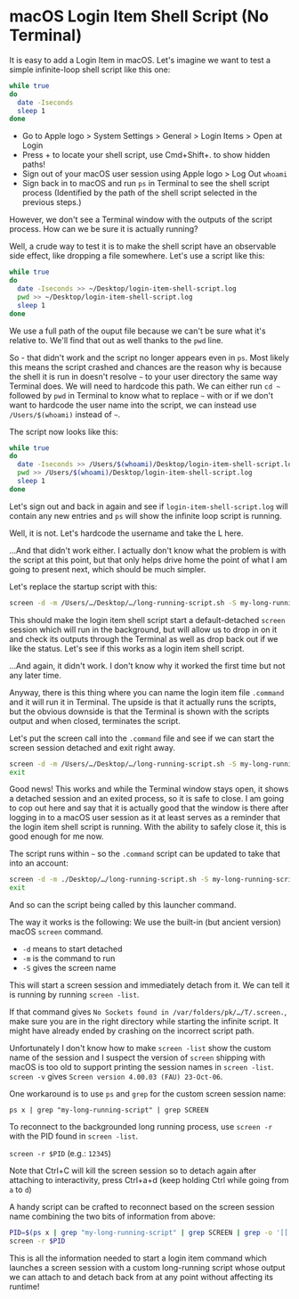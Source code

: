 # macOS Login Item Shell Script (No Terminal)

It is easy to add a Login Item in macOS.
Let's imagine we want to test a simple infinite-loop shell script like this one:

```sh
while true
do
  date -Iseconds
  sleep 1
done
```

- Go to Apple logo > System Settings > General > Login Items > Open at Login
- Press + to locate your shell script, use Cmd+Shift+. to show hidden paths!
- Sign out of your macOS user session using Apple logo > Log Out `whoami`
- Sign back in to macOS and run `ps` in Terminal to see the shell script process
  (Identified by the path of the shell script selected in the previous steps.)

However, we don't see a Terminal window with the outputs of the script process.
How can we be sure it is actually running?

Well, a crude way to test it is to make the shell script have an observable side
effect, like dropping a file somewhere.
Let's use a script like this:

```sh
while true
do
  date -Iseconds >> ~/Desktop/login-item-shell-script.log
  pwd >> ~/Desktop/login-item-shell-script.log
  sleep 1
done
```

We use a full path of the ouput file because we can't be sure what it's relative 
to.
We'll find that out as well thanks to the `pwd` line.

So - that didn't work and the script no longer appears even in `ps`.
Most likely this means the script crashed and chances are the reason why is
because the shell it is run in doesn't resolve `~` to your user directory the
same way Terminal does.
We will need to hardcode this path.
We can either run `cd ~` followed by `pwd` in Terminal to know what to replace
`~` with or if we don't want to hardcode the user name into the script, we can
instead use `/Users/$(whoami)` instead of `~`.

The script now looks like this:

```sh
while true
do
  date -Iseconds >> /Users/$(whoami)/Desktop/login-item-shell-script.log
  pwd >> /Users/$(whoami)/Desktop/login-item-shell-script.log
  sleep 1
done
```

Let's sign out and back in again and see if `login-item-shell-script.log` will
contain any new entries and `ps` will show the infinite loop script is running.

Well, it is not.
Let's hardcode the username and take the L here.

…And that didn't work either.
I actually don't know what the problem is with the script at this point, but
that only helps drive home the point of what I am going to present next, which
should be much simpler.

Let's replace the startup script with this:

```sh
screen -d -m /Users/…/Desktop/…/long-running-script.sh -S my-long-running-script
```

This should make the login item shell script start a default-detached `screen`
session which will run in the background, but will allow us to drop in on it
and check its outputs through the Terminal as well as drop back out if we like
the status.
Let's see if this works as a login item shell script.

…And again, it didn't work.
I don't know why it worked the first time but not any later time.

Anyway, there is this thing where you can name the login item file `.command`
and it will run it in Terminal.
The upside is that it actually runs the scripts, but the obvious downside is
that the Terminal is shown with the scripts output and when closed, terminates
the script.

Let's put the screen call into the `.command` file and see if we can start the
screen session detached and exit right away.

```sh
screen -d -m /Users/…/Desktop/…/long-running-script.sh -S my-long-running-script
exit
```

Good news!
This works and while the Terminal window stays open, it shows a detached session
and an exited process, so it is safe to close.
I am going to cop out here and say that it is actually good that the window is
there after logging in to a macOS user session as it at least serves as a
reminder that the login item shell script is running.
With the ability to safely close it, this is good enough for me now.

The script runs within `~` so the `.command` script can be updated to take that
into an account:

```sh
screen -d -m ./Desktop/…/long-running-script.sh -S my-long-running-script
exit
```

And so can the script being called by this launcher command.

The way it works is the following:
We use the built-in (but ancient version) macOS `screen` command.

- `-d` means to start detached
- `-m` is the command to run
- `-S` gives the screen name

This will start a screen session and immediately detach from it.
We can tell it is running by running `screen -list`.

If that command gives `No Sockets found in /var/folders/pk/…/T/.screen.`, make
sure you are in the right directory while starting the infinite script.
It might have already ended by crashing on the incorrect script path.

Unfortunately I don't know how to make `screen -list` show the custom name of
the session and I suspect the version of `screen` shipping with macOS is too
old to support printing the session names in `screen -list`.
`screen -v` gives `Screen version 4.00.03 (FAU) 23-Oct-06`.

One workaround is to use `ps` and `grep` for the custom screen session name:

`ps x | grep "my-long-running-script" | grep SCREEN`

To reconnect to the backgrounded long running process, use `screen -r` with the
PID found in `screen -list`.

`screen -r $PID` (e.g.: `12345`)

Note that Ctrl+C will kill the screen session so to detach again after attaching
to interactivity, press Ctrl+a+d (keep holding Ctrl while going from `a` to `d`)

A handy script can be crafted to reconnect based on the screen session name
combining the two bits of information from above:

```sh
PID=$(ps x | grep "my-long-running-script" | grep SCREEN | grep -o '[[:digit:]]*' | head -n1)
screen -r $PID
```

This is all the information needed to start a login item command which launches
a screen session with a custom long-running script whose output we can attach to
and detach back from at any point without affecting its runtime!
